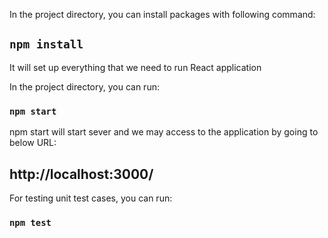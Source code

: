 In the project directory, you can install packages with following command:

## `npm install`

It will set up everything that we need to run React application

In the project directory, you can run:

### `npm start`

npm start will start sever and we may access to the application by going to below URL:

## http://localhost:3000/

For testing unit test cases, you can run:

### `npm test`
